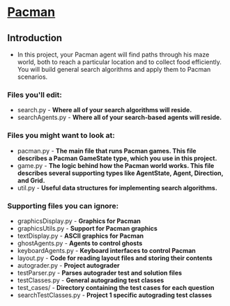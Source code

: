# [Pacman](https://inst.eecs.berkeley.edu/~cs188/sp20/project1/)
## Introduction
- In this project, your Pacman agent will find paths through his maze world, both to reach a particular location and to collect food efficiently. You will build general search algorithms and apply them to Pacman scenarios.

### Files you'll edit:

- search.py	- **Where all of your search algorithms will reside.**
- searchAgents.py - **Where all of your search-based agents will reside.**

### Files you might want to look at:
- pacman.py	- **The main file that runs Pacman games. This file describes a Pacman GameState type, which you use in this project.**
- game.py - **The logic behind how the Pacman world works. This file describes several supporting types like AgentState, Agent, Direction, and Grid.**
- util.py - **Useful data structures for implementing search algorithms.**

### Supporting files you can ignore:
- graphicsDisplay.py - **Graphics for Pacman**
- graphicsUtils.py	- **Support for Pacman graphics**
- textDisplay.py - **ASCII graphics for Pacman**
- ghostAgents.py - **Agents to control ghosts**
- keyboardAgents.py	- **Keyboard interfaces to control Pacman**
- layout.py	- **Code for reading layout files and storing their contents**
- autograder.py	- **Project autograder**
- testParser.py	- **Parses autograder test and solution files**
- testClasses.py - **General autograding test classes**
- test_cases/ - **Directory containing the test cases for each question**
- searchTestClasses.py - **Project 1 specific autograding test classes**

